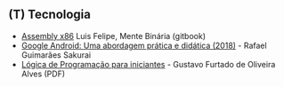 ## (T) Tecnologia

* [Assembly x86](https://mentebinaria.gitbook.io/assembly/) Luis Felipe, Mente Binária (gitbook)
* [Google Android: Uma abordagem prática e didática (2018)](https://leanpub.com/google-android) - Rafael Guimarães Sakurai
* [Lógica de Programação para iniciantes](https://dicasdeprogramacao.com.br/download/ebook-logica-de-programacao-para-iniciantes.pdf) - Gustavo Furtado de Oliveira Alves (PDF)
